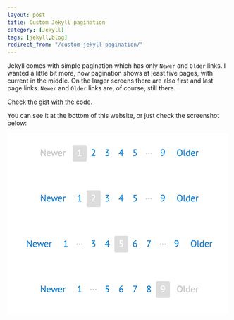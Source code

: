```yaml
---
layout: post
title: Custom Jekyll pagination
category: [Jekyll]
tags: [jekyll,blog]
redirect_from: "/custom-jekyll-pagination/"
---
```


Jekyll comes with simple pagination which has only `Newer` and `Older` links.
I wanted a little bit more, now pagination shows at least five pages, with current in the middle.
On the larger screens there are also first and last page links.
`Newer` and `Older` links are, of course, still there.

Check the [gist with the code](https://gist.github.com/Stanko/4e379a72715fc596c1cc).

You can see it at the bottom of this website, or just check the screenshot below:

![Custom Jekyll pagination](/public/img/projects/jekyll-pagination.png)
